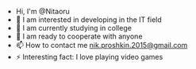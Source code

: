 - Hi, I'm @Nitaoru
- 👀 I am interested in developing in the IT field
- 🌱 I am currently studying in college
- 💞️ I am ready to cooperate with anyone
- 📫 How to contact me nik.proshkin.2015@gmail.com
- ⚡ Interesting fact: I love playing video games
